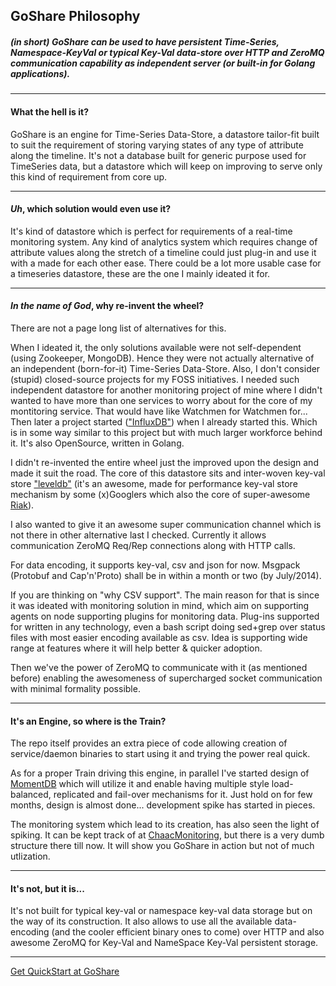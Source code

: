 ## GoShare Philosophy

##### *(in short)* **GoShare can be used to have *persistent* Time-Series, Namespace-KeyVal or typical Key-Val data-store over HTTP and ZeroMQ communication capability as independent server (or built-in for Golang applications).**

---

#### What the hell is it?
GoShare is an engine for Time-Series Data-Store, a datastore tailor-fit built to suit the requirement of storing varying states of any type of attribute along the timeline.
It's not a database built for generic purpose used for TimeSeries data, but a datastore which will keep on improving to serve only this kind of requirement from core up.

---

#### *Uh*, which solution would even use it?
It's kind of datastore which is perfect for requirements of a real-time monitoring system. Any kind of analytics system which requires change of attribute values along the stretch of a timeline could just plug-in and use it with a made for each other ease.
There could be a lot more usable case for a timeseries datastore, these are the one I mainly ideated it for.

---

#### *In the name of God*, why re-invent the wheel?
There are not a page long list of alternatives for this.

When I ideated it, the only solutions available were not self-dependent (using Zookeeper, MongoDB). Hence they were not actually alternative of an independent (born-for-it) Time-Series Data-Store. Also, I don't consider (stupid) closed-source projects for my FOSS initiatives.
I needed such independent datastore for another monitoring project of mine where I didn't wanted to have more than one services to worry about for the core of my montitoring service. That would have like Watchmen for Watchmen for...
Then later a project started (["InfluxDB"](http://influxdb.org/))  when I already started this. Which is in some way similar to this project but with much larger workforce behind it. It's also OpenSource, written in Golang.

I didn't re-invented the entire wheel just the improved upon the design and made it suit the road. The core of this datastore sits and inter-woven key-val store ["leveldb"](https://code.google.com/p/leveldb/) (it's an awesome, made for performance key-val store mechanism by some (x)Googlers which also the core of super-awesome [Riak](http://basho.com/riak/)).

I also wanted to give it an awesome super communication channel which is not there in other alternative last I checked. Currently it allows communication ZeroMQ Req/Rep connections along with HTTP calls.

For data encoding, it supports key-val, csv and json for now. Msgpack (Protobuf and Cap'n'Proto) shall be in within a month or two (by July/2014).

If you are thinking on "why CSV support". The main reason for that is since it was ideated with monitoring solution in mind, which aim on supporting agents on node supporting plugins for monitoring data. Plug-ins supported for written in any technology, even a bash script doing sed+grep over status files with most easier encoding available as csv. Idea is supporting wide range at features where it will help better & quicker adoption.

Then we've the power of ZeroMQ to communicate with it (as mentioned before) enabling the awesomeness of supercharged socket communication with minimal formality possible.

---

#### It's an Engine, so where is the Train?
The repo itself provides an extra piece of code allowing creation of service/daemon binaries to start using it and trying the power real quick.

As for a proper Train driving this engine, in parallel I've started design of [MomentDB](https://github.com/abhishekkr/momentdb) which will utilize it and enable having multiple style load-balanced, replicated and fail-over mechanisms for it. Just hold on for few months, design is almost done... development spike has started in pieces.

The monitoring system which lead to its creation, has also seen the light of spiking. It can be kept track of at [ChaacMonitoring](https://github.com/ChaacMonitoring), but there is a very dumb structure there till now. It will show you GoShare in action but not of much utlization.

---

#### It's not, but it is...

It's not built for typical key-val or namespace key-val data storage but on the way of its construction. It also allows to use all the available data-encoding (and the cooler efficient binary ones to come) over HTTP and also awesome ZeroMQ for Key-Val and NameSpace Key-Val persistent storage.

---

[Get QuickStart at GoShare](https://github.com/abhishekkr/goshare/wiki/QuickStart)

